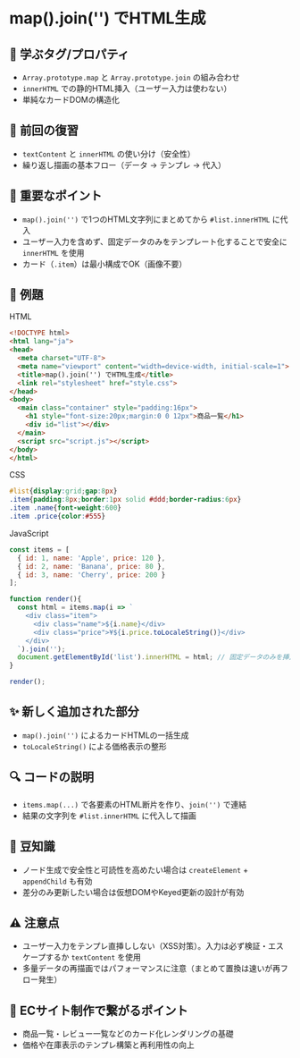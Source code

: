 # map().join('') でHTML生成

## 🧩 学ぶタグ/プロパティ
- `Array.prototype.map` と `Array.prototype.join` の組み合わせ
- `innerHTML` での静的HTML挿入（ユーザー入力は使わない）
- 単純なカードDOMの構造化

## 🔁 前回の復習
- `textContent` と `innerHTML` の使い分け（安全性）
- 繰り返し描画の基本フロー（データ → テンプレ → 代入）

## 📌 重要なポイント
- `map().join('')` で1つのHTML文字列にまとめてから `#list.innerHTML` に代入
- ユーザー入力を含めず、固定データのみをテンプレート化することで安全に `innerHTML` を使用
- カード（`.item`）は最小構成でOK（画像不要）

## 🧪 例題
HTML
```html
<!DOCTYPE html>
<html lang="ja">
<head>
  <meta charset="UTF-8">
  <meta name="viewport" content="width=device-width, initial-scale=1">
  <title>map().join('') でHTML生成</title>
  <link rel="stylesheet" href="style.css">
</head>
<body>
  <main class="container" style="padding:16px">
    <h1 style="font-size:20px;margin:0 0 12px">商品一覧</h1>
    <div id="list"></div>
  </main>
  <script src="script.js"></script>
</body>
</html>
```

CSS
```css
#list{display:grid;gap:8px}
.item{padding:8px;border:1px solid #ddd;border-radius:6px}
.item .name{font-weight:600}
.item .price{color:#555}
```

JavaScript
```js
const items = [
  { id: 1, name: 'Apple', price: 120 },
  { id: 2, name: 'Banana', price: 80 },
  { id: 3, name: 'Cherry', price: 200 }
];

function render(){
  const html = items.map(i => `
    <div class="item">
      <div class="name">${i.name}</div>
      <div class="price">¥${i.price.toLocaleString()}</div>
    </div>
  `).join('');
  document.getElementById('list').innerHTML = html; // 固定データのみを挿入
}

render();
```

## ✨ 新しく追加された部分
- `map().join('')` によるカードHTMLの一括生成
- `toLocaleString()` による価格表示の整形

## 🔍 コードの説明
- `items.map(...)` で各要素のHTML断片を作り、`join('')` で連結
- 結果の文字列を `#list.innerHTML` に代入して描画

## 📖 豆知識
- ノード生成で安全性と可読性を高めたい場合は `createElement` + `appendChild` も有効
- 差分のみ更新したい場合は仮想DOMやKeyed更新の設計が有効

## ⚠️ 注意点
- ユーザー入力をテンプレ直挿ししない（XSS対策）。入力は必ず検証・エスケープするか `textContent` を使用
- 多量データの再描画ではパフォーマンスに注意（まとめて置換は速いが再フロー発生）

## 🛒 ECサイト制作で繋がるポイント
- 商品一覧・レビュー一覧などのカード化レンダリングの基礎
- 価格や在庫表示のテンプレ構築と再利用性の向上
